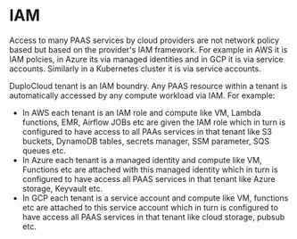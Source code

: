 # IAM

Access to many PAAS services by cloud providers are not network policy based but based on the provider's IAM framework. For example in AWS it is IAM polcies, in Azure its via managed identities and in GCP it is via service accounts. Similarly in a Kubernetes cluster it is via service accounts.

DuploCloud tenant is an IAM boundry. Any PAAS resource within a tenant is automatically accessed by any compute workload via IAM. For example:

* In AWS each tenant is an IAM role and compute like VM, Lambda functions, EMR, Airflow JOBs etc are given the IAM role which in turn is configured to have access to all PAAs services in that tenant like  S3 buckets, DynamoDB tables, secrets manager, SSM parameter, SQS queues etc.
* In Azure each tenant is a managed identity and compute like VM, Functions etc are attached with this managed identity which in turn is configured to have access all PAAS services in that tenant like Azure storage, Keyvault etc.&#x20;
* In GCP each tenant is a service account and compute like VM, functions etc are attached to this service account  which in turn is configured to have access all PAAS services in that tenant like cloud storage, pubsub etc.
